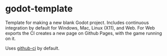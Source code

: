 # godot-template
Template for making a new blank Godot project. Includes continuous integration by default for Windows, Mac, Linux (X11), and Web. For Web exports the CI creates a new page on Github Pages, with the game running on it.

Uses [github-ci](https://github.com/abarichello/godot-ci) by default.
